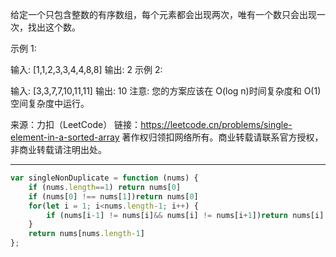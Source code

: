 给定一个只包含整数的有序数组，每个元素都会出现两次，唯有一个数只会出现一次，找出这个数。

示例 1:

输入: [1,1,2,3,3,4,4,8,8]
输出: 2
示例 2:

输入: [3,3,7,7,10,11,11]
输出: 10
注意: 您的方案应该在 O(log n)时间复杂度和 O(1)空间复杂度中运行。

来源：力扣（LeetCode）
链接：https://leetcode.cn/problems/single-element-in-a-sorted-array
著作权归领扣网络所有。商业转载请联系官方授权，非商业转载请注明出处。

--- 

```javascript
var singleNonDuplicate = function (nums) {
    if (nums.length==1) return nums[0]
    if (nums[0] !== nums[1])return nums[0]
    for(let i = 1; i<nums.length-1; i++) {
        if (nums[i-1] != nums[i]&& nums[i] != nums[i+1])return nums[i]
    }
    return nums[nums.length-1]
};
```